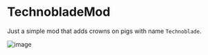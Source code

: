 # TechnobladeMod

Just a simple mod that adds crowns on pigs with name `Technoblade`. 

![image](https://user-images.githubusercontent.com/5512505/177239182-c183e717-2760-4354-81cc-37ae4afe1033.png)
